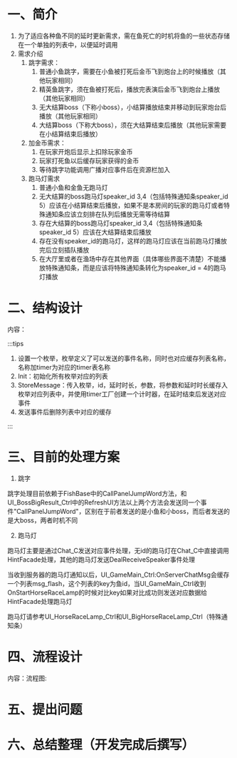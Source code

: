 # 一、简介
1. 为了适应各种鱼不同的延时更新需求，需在鱼死亡的时机将鱼的一些状态存储在一个单独的列表中，以便延时调用
2. 需求介绍
    1. 跳字需求：
        1. 普通小鱼跳字，需要在小鱼被打死后金币飞到炮台上的时候播放（其他玩家相同）
        2. 精英鱼跳字，须在鱼被打死后，播放完表演后金币飞到炮台上播放（其他玩家相同）
        3. 无大结算boss（下称小boss），小结算播放结束并移动到玩家炮台后播放（其他玩家相同）
        4. 大结算boss（下称大boss），须在大结算结束后播放（其他玩家需要在小结算结束后播放）
    2. 加金币需求：
        1. 在玩家开炮后显示上扣除玩家金币
        2. 玩家打死鱼以后缓存玩家获得的金币
        3. 等待跳字功能调用广播对应事件后在资源栏加入
    3. 跑马灯需求
        1. 普通小鱼和金鱼无跑马灯
        2. 无大结算的boss跑马灯speaker_id 3,4（包括特殊通知条speaker_id 5）应该在小结算结束后播放，如果不是本房间的玩家的跑马灯或者特殊通知条应该立刻排在队列后播放无需等待结算
        3. 存在大结算的boss跑马灯speaker_id 3,4（包括特殊通知条speaker_id 5）应该在大结算结束后播放
        4. 存在没有speaker_id的跑马灯，这样的跑马灯应该在当前跑马灯播放完后立刻插队播放
        5. 在大厅里或者在渔场中存在其他界面（具体哪些界面不清楚）不能播放特殊通知条，而是应该将特殊通知条转化为speaker_id = 4的跑马灯播放

# 二、结构设计
内容：

:::tips
1. 设置一个枚举，枚举定义了可以发送的事件名称，同时也对应缓存列表名称，名称加timer为对应的timer表名称
2. Init：初始化所有枚举对应的列表
3. StoreMessage：传入枚举，id，延时时长，参数，将参数和延时时长缓存入枚举对应列表中，并使用timer工厂创建一个计时器，在延时结束后发送对应事件
4. 发送事件后删除列表中对应的缓存

:::

# 三、目前的处理方案
1. 跳字

跳字处理目前依赖于FishBase中的CallPanelJumpWord方法，和UI_BossBigResult_Ctrl中的RefreshUI方法以上两个方法会发送同一个事件"CallPanelJumpWord"，区别在于前者发送的是小鱼和小boss，而后者发送的是大boss，两者时机不同

2. 跑马灯

跑马灯主要是通过Chat_C发送对应事件处理，无id的跑马灯在Chat_C中直接调用HintFacade处理，其他的跑马灯发送DealReceiveSpeaker事件处理

当收到服务器的跑马灯通知以后，UI_GameMain_Ctrl:OnServerChatMsg会缓存一个列表msg_flash，这个列表的key为鱼id，当UI_GameMain_Ctrl收到OnStartHorseRaceLamp的时候对比key如果对比成功则发送对应数据给HintFacade处理跑马灯

跑马灯请参考UI_HorseRaceLamp_Ctrl和UI_BigHorseRaceLamp_Ctrl（特殊通知条）



# 四、流程设计
内容：流程图:







# 五、提出问题


# 六、总结整理（开发完成后撰写）


